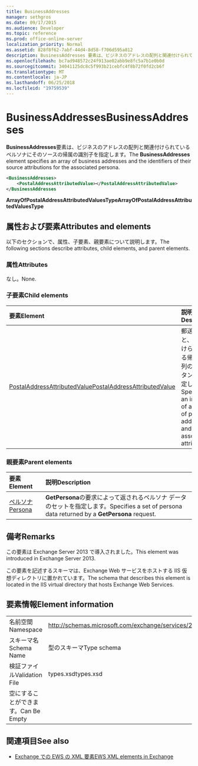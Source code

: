 ```yaml
---
title: BusinessAddresses
manager: sethgros
ms.date: 09/17/2015
ms.audience: Developer
ms.topic: reference
ms.prod: office-online-server
localization_priority: Normal
ms.assetid: 828f8f62-7abf-44d4-8d58-f706d595a812
description: BusinessAddresses 要素は、ビジネスのアドレスの配列と関連付けられているペルソナにそのソースの帰属の識別子を指定します。
ms.openlocfilehash: bc7ad948572c24f913ae02abb9e8fc5a7b1e0b0d
ms.sourcegitcommit: 34041125dc8c5f993b21cebfc4f8b72f0fd2cb6f
ms.translationtype: MT
ms.contentlocale: ja-JP
ms.lasthandoff: 06/25/2018
ms.locfileid: "19759539"
---
```

# <a name="businessaddresses"></a><span data-ttu-id="898d6-103">BusinessAddresses</span><span class="sxs-lookup"><span data-stu-id="898d6-103">BusinessAddresses</span></span>

<span data-ttu-id="898d6-104">**BusinessAddresses**要素は、ビジネスのアドレスの配列と関連付けられているペルソナにそのソースの帰属の識別子を指定します。</span><span class="sxs-lookup"><span data-stu-id="898d6-104">The **BusinessAddresses** element specifies an array of business addresses and the identifiers of their source attributions for the associated persona.</span></span> 
  
```XML
<BusinessAddresses>
    <PostalAddressAttributedValue></PostalAddressAttributedValue>
</BusinessAddresses
```

 <span data-ttu-id="898d6-105">**ArrayOfPostalAddressAttributedValuesType**</span><span class="sxs-lookup"><span data-stu-id="898d6-105">**ArrayOfPostalAddressAttributedValuesType**</span></span>
## <a name="attributes-and-elements"></a><span data-ttu-id="898d6-106">属性および要素</span><span class="sxs-lookup"><span data-stu-id="898d6-106">Attributes and elements</span></span>

<span data-ttu-id="898d6-107">以下のセクションで、属性、子要素、親要素について説明します。</span><span class="sxs-lookup"><span data-stu-id="898d6-107">The following sections describe attributes, child elements, and parent elements.</span></span>
  
### <a name="attributes"></a><span data-ttu-id="898d6-108">属性</span><span class="sxs-lookup"><span data-stu-id="898d6-108">Attributes</span></span>

<span data-ttu-id="898d6-109">なし。</span><span class="sxs-lookup"><span data-stu-id="898d6-109">None.</span></span>
  
### <a name="child-elements"></a><span data-ttu-id="898d6-110">子要素</span><span class="sxs-lookup"><span data-stu-id="898d6-110">Child elements</span></span>

|<span data-ttu-id="898d6-111">**要素**</span><span class="sxs-lookup"><span data-stu-id="898d6-111">**Element**</span></span>|<span data-ttu-id="898d6-112">**説明**</span><span class="sxs-lookup"><span data-stu-id="898d6-112">**Description**</span></span>|
|:-----|:-----|
|[<span data-ttu-id="898d6-113">PostalAddressAttributedValue</span><span class="sxs-lookup"><span data-stu-id="898d6-113">PostalAddressAttributedValue</span></span>](postaladdressattributedvalue.md) <br/> |<span data-ttu-id="898d6-114">郵送先住所と、関連付けられている帰属の配列のインスタンスを指定します。</span><span class="sxs-lookup"><span data-stu-id="898d6-114">Specifies an instance of an array of postal addresses and their associated attributions.</span></span>  <br/> |
   
### <a name="parent-elements"></a><span data-ttu-id="898d6-115">親要素</span><span class="sxs-lookup"><span data-stu-id="898d6-115">Parent elements</span></span>

|<span data-ttu-id="898d6-116">**要素**</span><span class="sxs-lookup"><span data-stu-id="898d6-116">**Element**</span></span>|<span data-ttu-id="898d6-117">**説明**</span><span class="sxs-lookup"><span data-stu-id="898d6-117">**Description**</span></span>|
|:-----|:-----|
|[<span data-ttu-id="898d6-118">ペルソナ</span><span class="sxs-lookup"><span data-stu-id="898d6-118">Persona</span></span>](persona.md) <br/> |<span data-ttu-id="898d6-119">**GetPersona**の要求によって返されるペルソナ データのセットを指定します。</span><span class="sxs-lookup"><span data-stu-id="898d6-119">Specifies a set of persona data returned by a **GetPersona** request.</span></span>  <br/> |
   
## <a name="remarks"></a><span data-ttu-id="898d6-120">備考</span><span class="sxs-lookup"><span data-stu-id="898d6-120">Remarks</span></span>

<span data-ttu-id="898d6-121">この要素は Exchange Server 2013 で導入されました。</span><span class="sxs-lookup"><span data-stu-id="898d6-121">This element was introduced in Exchange Server 2013.</span></span>
  
<span data-ttu-id="898d6-122">この要素を記述するスキーマは、Exchange Web サービスをホストする IIS 仮想ディレクトリに置かれています。</span><span class="sxs-lookup"><span data-stu-id="898d6-122">The schema that describes this element is located in the IIS virtual directory that hosts Exchange Web Services.</span></span>
  
## <a name="element-information"></a><span data-ttu-id="898d6-123">要素情報</span><span class="sxs-lookup"><span data-stu-id="898d6-123">Element information</span></span>

|||
|:-----|:-----|
|<span data-ttu-id="898d6-124">名前空間</span><span class="sxs-lookup"><span data-stu-id="898d6-124">Namespace</span></span>  <br/> |http://schemas.microsoft.com/exchange/services/2006/types  <br/> |
|<span data-ttu-id="898d6-125">スキーマ名</span><span class="sxs-lookup"><span data-stu-id="898d6-125">Schema Name</span></span>  <br/> |<span data-ttu-id="898d6-126">型のスキーマ</span><span class="sxs-lookup"><span data-stu-id="898d6-126">Type schema</span></span>  <br/> |
|<span data-ttu-id="898d6-127">検証ファイル</span><span class="sxs-lookup"><span data-stu-id="898d6-127">Validation File</span></span>  <br/> |<span data-ttu-id="898d6-128">types.xsd</span><span class="sxs-lookup"><span data-stu-id="898d6-128">types.xsd</span></span>  <br/> |
|<span data-ttu-id="898d6-129">空にすることができます。</span><span class="sxs-lookup"><span data-stu-id="898d6-129">Can Be Empty</span></span>  <br/> ||
   
## <a name="see-also"></a><span data-ttu-id="898d6-130">関連項目</span><span class="sxs-lookup"><span data-stu-id="898d6-130">See also</span></span>



- [<span data-ttu-id="898d6-131">Exchange での EWS の XML 要素</span><span class="sxs-lookup"><span data-stu-id="898d6-131">EWS XML elements in Exchange</span></span>](ews-xml-elements-in-exchange.md)

